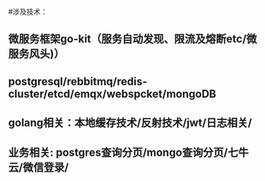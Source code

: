 #涉及技术：
  ## 微服务框架go-kit（服务自动发现、限流及熔断etc/微服务风头)）
  ## postgresql/rebbitmq/redis-cluster/etcd/emqx/webspcket/mongoDB
  ## golang相关：本地缓存技术/反射技术/jwt/日志相关/
  ## 业务相关: postgres查询分页/mongo查询分页/七牛云/微信登录/





